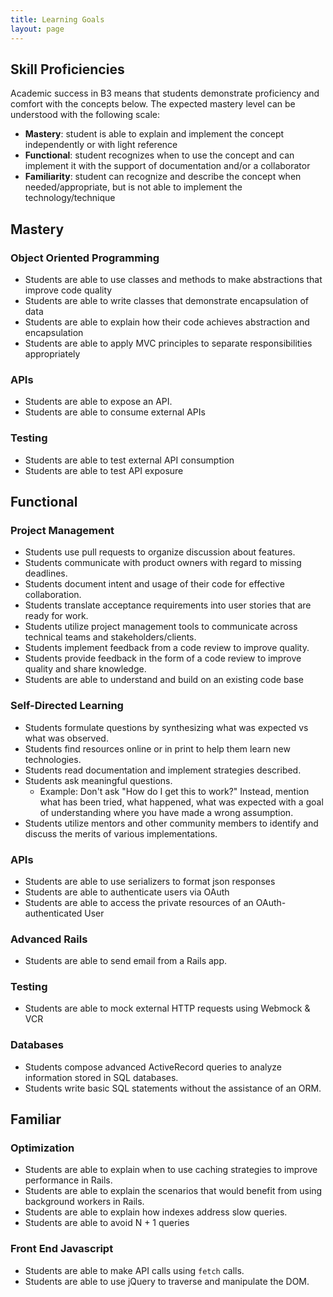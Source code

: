 ```yaml
---
title: Learning Goals
layout: page
---
```


## Skill Proficiencies

Academic success in B3 means that students demonstrate proficiency and comfort with the concepts below. The expected mastery level can be understood with the following scale:

* **Mastery**: student is able to explain and implement the concept independently or with light reference
* **Functional**: student recognizes when to use the concept and can implement it with the support of documentation and/or a collaborator
* **Familiarity**: student can recognize and describe the concept when needed/appropriate, but is not able to implement the technology/technique

## Mastery

### Object Oriented Programming

* Students are able to use classes and methods to make abstractions that improve code quality
* Students are able to write classes that demonstrate encapsulation of data
* Students are able to explain how their code achieves abstraction and encapsulation
* Students are able to apply MVC principles to separate responsibilities appropriately

### APIs

* Students are able to expose an API.
* Students are able to consume external APIs

### Testing

* Students are able to test external API consumption
* Students are able to test API exposure

## Functional

### Project Management

* Students use pull requests to organize discussion about features.
* Students communicate with product owners with regard to missing deadlines.
* Students document intent and usage of their code for effective collaboration.
* Students translate acceptance requirements into user stories that are ready for work.
* Students utilize project management tools to communicate across technical teams and stakeholders/clients.
* Students implement feedback from a code review to improve quality.
* Students provide feedback in the form of a code review to improve quality and share knowledge.
* Students are able to understand and build on an existing code base

### Self-Directed Learning

* Students formulate questions by synthesizing what was expected vs what was observed.
* Students find resources online or in print to help them learn new technologies.
* Students read documentation and implement strategies described.
* Students ask meaningful questions.
    * Example: Don't ask "How do I get this to work?" Instead, mention what has been tried, what happened, what was expected with a goal of understanding where you have made a wrong assumption.
* Students utilize mentors and other community members to identify and discuss the merits of various implementations.

### APIs

* Students are able to use serializers to format json responses
* Students are able to authenticate users via OAuth
* Students are able to access the private resources of an OAuth-authenticated User

### Advanced Rails

* Students are able to send email from a Rails app.

### Testing

* Students are able to mock external HTTP requests using Webmock & VCR

### Databases

* Students compose advanced ActiveRecord queries to analyze information stored in SQL databases.
* Students write basic SQL statements without the assistance of an ORM.

## Familiar

### Optimization

* Students are able to explain when to use caching strategies to improve performance in Rails.
* Students are able to explain the scenarios that would benefit from using background workers in Rails.
* Students are able to explain how indexes address slow queries.
* Students are able to avoid N + 1 queries

### Front End Javascript

* Students are able to make API calls using `fetch` calls.
* Students are able to use jQuery to traverse and manipulate the DOM.
